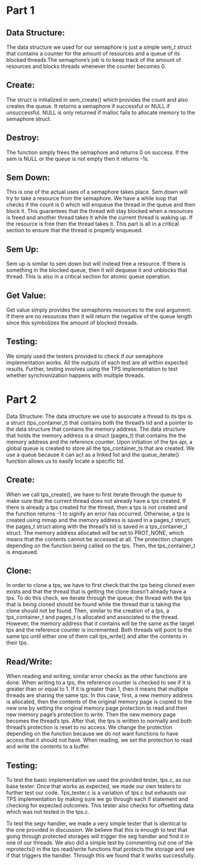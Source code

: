 # Part 1
## Data Structure:

The data structure we used for our semaphore is just a simple sem_t struct that
contains a counter for the amount of resources and a queue of its blocked
threads.The semaphore’s job is to keep track of the amount of resources and
blocks threads whenever the counter becomes 0.

## Create:
The struct is initialized in sem_create() which provides the count and also
creates the queue. It returns a semaphore if successful or NULL if unsuccessful.
NULL is only returned if malloc fails to allocate memory to the semaphore
struct.

## Destroy:
The function simply frees the semaphore and returns 0 on success. If the sem is
NULL or the queue is not empty then it returns -1s.

## Sem Down:
This is one of the actual uses of a semaphore takes place. Sem down will try to
take a resource from the semaphore. We have a while loop that checks if the
count is 0 which will enqueue the thread in the queue and then block it. This
guarantees that the thread will stay blocked when a resources is freed and
another thread takes it while the current thread is waking up. If the resource
is free then the thread takes it. This part is all in a critical section to
ensure that the thread is properly enqueued.

## Sem Up:
Sem up is similar to sem down but will instead free a resource. If there is
something in the blocked queue, then it will dequeue it and unblocks that
thread. This is also in a critical section for atomic queue operation.

## Get Value:
Get value simply provides the semaphores resources to the sval argument. If
there are no resources then it will return the negative of the queue length
since this symbolizes the amount of blocked threads. 

## Testing:
We simply used the testers provided to check if our semaphore implementation
works. All the outputs of each test are all within expected results. Further,
testing involves using the TPS implementation to test whether synchronization
happens with multiple threads.

# Part 2
Data Structure:
The data structure we use to associate a thread to its tps is a struct
(tps_container_t) that contains both the thread’s tid and a pointer to the data
structure that contains the memory address. The data structure that holds the
memory address is a struct (pages_t) that contains the the memory address and
the reference counter. Upon initiation of the tps api, a global queue is created
to store all the tps_container_ts that are created. We use a queue because it
can act as a linked list and the queue_iterate() function allows us to easily
locate a specific tid. 

## Create:
When we call tps_create(), we have to first iterate through the queue to make
sure that the current thread does not already have a tps created. If there is
already a tps created for the thread, then a tps is not created and the function
returns -1 to signify an error has occurred. Otherwise, a tps is created using
mmap and the memory address is saved in a pages_t struct; the pages_t struct
along with the thread’s tid is saved in a tps_container_t struct. The memory
address allocated will be set to PROT_NONE, which means that the contents cannot
be accessed at all. The protection changes depending on the function being
called on the tps. Then, the tps_container_t is enqueued. 

## Clone:
In order to clone a tps, we have to first check that the tps being cloned even
exists and that the thread that is getting the clone doesn’t already have a tps.
To do this check, we iterate through the queue; the thread with the tps that is
being cloned should be found while the thread that is taking the clone should
not be found. Then, similar to the creation of a tps, a tps_container_t and
pages_t is allocated and associated to the thread. However, the memory address
that it contains will be the same as the target tps and the reference counter is
incremented. Both threads will point to the same tps until either one of them
call tps_write() and alter the contents in their tps.

## Read/Write:
When reading and writing, similar error checks as the other functions are done.
When writing to a tps, the reference counter is checked to see if it is greater
than or equal to 1. If it is greater than 1, then it means that multiple threads
are sharing the same tps. In this case, first, a new memory address is
allocated, then the contents of the original memory page is copied to the new
one by setting the original memory page protection to read and then new memory
page’s protection to write. Then the new memory page becomes the thread’s tps.
After that, the tps is written to normally and both thread’s protection is reset
to no access. We change the protection depending on the function because we do
not want functions to have access that it should not have. When reading, we set
the protection to read and write the contents to a buffer. 

## Testing:
To test the basic implementation we used the provided tester, tps.c, as our base
tester. Once that works as expected, we made our own testers to further test our
code. Tps_tester.c is a variation of tps.c but exhausts our TPS implementation
by making sure we go through each if statement and checking for expected
outcomes. This tester also checks for offsetting data which was not  tested in
the tps.c. 

To test the segv handler, we made a very simple tester that is identical to the
one provided in discussion. We believe that this is enough to test that going
through protected storages will trigger the seg handler and find it in one of
our threads. We also did a simple test by commenting out one of the mprotects()
in the tps read/write functions that protects the storage and see if that
triggers the handler. Through this we found that it works successfully. 

